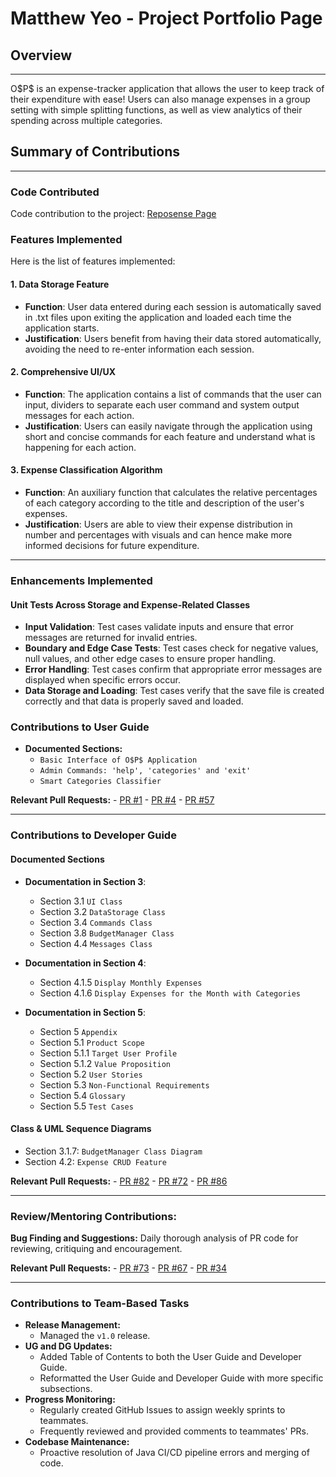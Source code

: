 # Matthew Yeo - Project Portfolio Page

## Overview

---

O\$P\$ is an expense-tracker application that allows the user to keep track of their expenditure with ease! Users can also manage expenses in a group setting with simple 
splitting functions, as well as view analytics of their spending across multiple categories.

## Summary of Contributions

---

### Code Contributed

Code contribution to the project: [Reposense Page](https://nus-cs2113-ay2425s2.github.io/tp-dashboard/?search=&sort=groupTitle&sortWithin=title&timeframe=commit&mergegroup=&groupSelect=groupByRepos&breakdown=true&checkedFileTypes=docs~functional-code~test-code~other&since=2025-02-21&tabOpen=true&tabType=authorship&tabAuthor=matthewyeo1&tabRepo=AY2425S2-CS2113-F11-2%2Ftp%5Bmaster%5D&authorshipIsMergeGroup=false&authorshipFileTypes=docs~functional-code~test-code~other&authorshipIsBinaryFileTypeChecked=false&authorshipIsIgnoredFilesChecked=false)

### Features Implemented
Here is the list of features implemented:

#### 1. Data Storage Feature

- **Function**: User data entered during each session is automatically saved in .txt files upon exiting the application and loaded each time the application starts.
- **Justification**: Users benefit from having their data stored automatically, avoiding the need to re-enter information each session.

#### 2. Comprehensive UI/UX

- **Function**: The application contains a list of commands that the user can input, dividers to separate each user command and system output messages for each action.
- **Justification**: Users can easily navigate through the application using short and concise commands for each feature and understand what is happening for each action.

#### 3. Expense Classification Algorithm

- **Function**: An auxiliary function that calculates the relative percentages of each category according to the title and description of the user's expenses. 
- **Justification**: Users are able to view their expense distribution in number and percentages with visuals and can hence make more informed decisions for future expenditure.

---

### Enhancements Implemented

#### Unit Tests Across Storage and Expense-Related Classes
- **Input Validation**: Test cases validate inputs and ensure that error messages are returned for invalid entries.
- **Boundary and Edge Case Tests**: Test cases check for negative values, null values, and other edge cases to ensure proper handling.
- **Error Handling**: Test cases confirm that appropriate error messages are displayed when specific errors occur.
- **Data Storage and Loading**: Test cases verify that the save file is created correctly and that data is properly saved and loaded.

### Contributions to User Guide

- **Documented Sections:**
    - `Basic Interface of O$P$ Application`
    - `Admin Commands: 'help', 'categories' and 'exit'`
    - `Smart Categories Classifier`

**Relevant Pull Requests:** 
    - [PR #1](https://github.com/AY2425S2-CS2113-F11-2/tp/pull/1/files)
    - [PR #4](https://github.com/AY2425S2-CS2113-F11-2/tp/pull/4/files)
    - [PR #57](https://github.com/AY2425S2-CS2113-F11-2/tp/pull/57/files)

---

### Contributions to Developer Guide

#### Documented Sections
- **Documentation in Section 3**:
    - Section 3.1 `UI Class`
    - Section 3.2 `DataStorage Class`
    - Section 3.4 `Commands Class`
    - Section 3.8 `BudgetManager Class`
    - Section 4.4 `Messages Class`

- **Documentation in Section 4**:
    - Section 4.1.5 `Display Monthly Expenses`
    - Section 4.1.6 `Display Expenses for the Month with Categories`

- **Documentation in Section 5**:
  - Section 5 `Appendix`
  - Section 5.1 `Product Scope`
  - Section 5.1.1 `Target User Profile`
  - Section 5.1.2 `Value Proposition`
  - Section 5.2 `User Stories`
  - Section 5.3 `Non-Functional Requirements`
  - Section 5.4 `Glossary`
  - Section 5.5 `Test Cases`

#### Class & UML Sequence Diagrams
- Section 3.1.7: `BudgetManager Class Diagram`
- Section 4.2: `Expense CRUD Feature`

**Relevant Pull Requests:**
    - [PR #82](https://github.com/AY2425S2-CS2113-F11-2/tp/pull/82/files)
    - [PR #72](https://github.com/AY2425S2-CS2113-F11-2/tp/pull/72/files)
    - [PR #86](https://github.com/AY2425S2-CS2113-F11-2/tp/pull/86/files)

---

### Review/Mentoring Contributions:
**Bug Finding and Suggestions:** Daily thorough analysis of PR code for reviewing, critiquing and encouragement.

**Relevant Pull Requests:**
    - [PR #73](https://github.com/AY2425S2-CS2113-F11-2/tp/pull/73/files)
    - [PR #67](https://github.com/AY2425S2-CS2113-F11-2/tp/pull/67/files)
    - [PR #34](https://github.com/AY2425S2-CS2113-F11-2/tp/pull/34/files)

---

### Contributions to Team-Based Tasks
- **Release Management:** 
    - Managed the `v1.0` release.
- **UG and DG Updates:**
    - Added Table of Contents to both the User Guide and Developer Guide.
    - Reformatted the User Guide and Developer Guide with more specific subsections.
- **Progress Monitoring:** 
    - Regularly created GitHub Issues to assign weekly sprints to teammates.
    - Frequently reviewed and provided comments to teammates' PRs.
- **Codebase Maintenance:**
    - Proactive resolution of Java CI/CD pipeline errors and merging of code.
